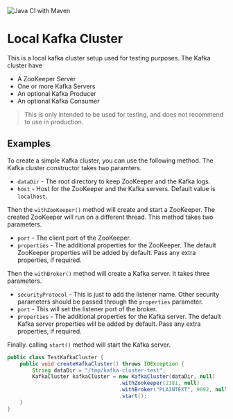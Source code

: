 ![Java CI with Maven](https://github.com/ThisaruGuruge/local-kafka-cluster/workflows/Java%20CI%20with%20Maven/badge.svg)
# Local Kafka Cluster
This is a local kafka cluster setup used for testing purposes.
The Kafka cluster have
- A ZooKeeper Server
- One or more Kafka Servers
- An optional Kafka Producer
- An optional Kafka Consumer

> This is only intended to be used for testing, and does not recommend to use in production.

## Examples

To create a simple Kafka cluster, you can use the following method. The Kafka cluster constructor takes two paramters. 
- `dataDir` - The root directory to keep ZooKeeper and the Kafka logs.
- `host` - Host for the ZooKeeper and the Kafka servers. Default value is `localhost`.

Then the `withZooKeeper()` method will create and start a ZooKeeper. The created ZooKeeper will run on a different
 thread. This method takes two parameters.
 - `port` - The client port of the ZooKeeper.
 - `properties` - The additional properties for the ZooKeeper. The default ZooKeeper properties will be added by
  default. Pass any extra properties, if required.
  
  Then the `withBroker()`  method will create a Kafka server. It takes three parameters.
  - `securityProtocol` - This is just to add the listener name. Other security parameters should be passed through
   the `properties` parameter.
   - `port` -  This will set the listener port of the broker.
   - `properties` - The additional properties for the Kafka server. The default Kafka server properties will be added by
                      default. Pass any extra properties, if required.
   
   Finally. calling `start()` method will start the Kafka server.                   
```java
public class TestKafkaCluster {
    public void createKafkaCluster() throws IOException {
        String dataDir = "/tmp/kafka-cluster-test";
        KafkaCluster kafkaCluster = new KafkaCluster(dataDir, null)
                                    .withZookeeper(2181, null)
                                    .withBroker("PLAINTEXT", 9092, null)
                                    .start();
    }
}
```
